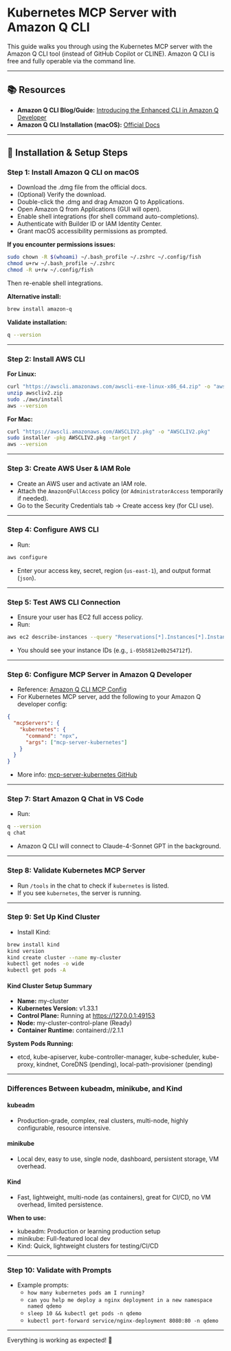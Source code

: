 # Kubernetes MCP Server with Amazon Q CLI

This guide walks you through using the Kubernetes MCP server with the Amazon Q CLI tool (instead of GitHub Copilot or CLINE). Amazon Q CLI is free and fully operable via the command line.

---

## 📚 Resources
- **Amazon Q CLI Blog/Guide:** [Introducing the Enhanced CLI in Amazon Q Developer](https://aws.amazon.com/blogs/devops/introducing-the-enhanced-command-line-interface-in-amazon-q-developer/)
- **Amazon Q CLI Installation (macOS):** [Official Docs](https://docs.aws.amazon.com/amazonq/latest/qdeveloper-ug/command-line-installing.html)

---

## 🚀 Installation & Setup Steps

### Step 1: Install Amazon Q CLI on macOS
- Download the .dmg file from the official docs.
- (Optional) Verify the download.
- Double-click the .dmg and drag Amazon Q to Applications.
- Open Amazon Q from Applications (GUI will open).
- Enable shell integrations (for shell command auto-completions).
- Authenticate with Builder ID or IAM Identity Center.
- Grant macOS accessibility permissions as prompted.

**If you encounter permissions issues:**
```bash
sudo chown -R $(whoami) ~/.bash_profile ~/.zshrc ~/.config/fish
chmod u+rw ~/.bash_profile ~/.zshrc
chmod -R u+rw ~/.config/fish
```
Then re-enable shell integrations.

**Alternative install:**
```bash
brew install amazon-q
```

**Validate installation:**
```bash
q --version
```

---

### Step 2: Install AWS CLI

**For Linux:**
```bash
curl "https://awscli.amazonaws.com/awscli-exe-linux-x86_64.zip" -o "awscliv2.zip"
unzip awscliv2.zip
sudo ./aws/install
aws --version
```

**For Mac:**
```bash
curl "https://awscli.amazonaws.com/AWSCLIV2.pkg" -o "AWSCLIV2.pkg"
sudo installer -pkg AWSCLIV2.pkg -target /
aws --version
```

---

### Step 3: Create AWS User & IAM Role
- Create an AWS user and activate an IAM role.
- Attach the `AmazonQFullAccess` policy (or `AdministratorAccess` temporarily if needed).
- Go to the Security Credentials tab → Create access key (for CLI use).

---

### Step 4: Configure AWS CLI
- Run:
```bash
aws configure
```
- Enter your access key, secret, region (`us-east-1`), and output format (`json`).

---

### Step 5: Test AWS CLI Connection
- Ensure your user has EC2 full access policy.
- Run:
```bash
aws ec2 describe-instances --query "Reservations[*].Instances[*].InstanceId" --output text
```
- You should see your instance IDs (e.g., `i-05b5812e0b254712f`).

---

### Step 6: Configure MCP Server in Amazon Q Developer
- Reference: [Amazon Q CLI MCP Config](https://docs.aws.amazon.com/amazonq/latest/qdeveloper-ug/command-line-mcp-understanding-config.html)
- For Kubernetes MCP server, add the following to your Amazon Q developer config:

```json
{
  "mcpServers": {
    "kubernetes": {
      "command": "npx",
      "args": ["mcp-server-kubernetes"]
    }
  }
}
```
- More info: [mcp-server-kubernetes GitHub](https://github.com/Flux159/mcp-server-kubernetes)

---

### Step 7: Start Amazon Q Chat in VS Code
- Run:
```bash
q --version
q chat
```
- Amazon Q CLI will connect to Claude-4-Sonnet GPT in the background.

---

### Step 8: Validate Kubernetes MCP Server
- Run `/tools` in the chat to check if `kubernetes` is listed.
- If you see `kubernetes`, the server is running.

---

### Step 9: Set Up Kind Cluster
- Install Kind:
```bash
brew install kind
kind version
kind create cluster --name my-cluster
kubectl get nodes -o wide
kubectl get pods -A
```

#### Kind Cluster Setup Summary
- **Name:** my-cluster
- **Kubernetes Version:** v1.33.1
- **Control Plane:** Running at https://127.0.0.1:49153
- **Node:** my-cluster-control-plane (Ready)
- **Container Runtime:** containerd://2.1.1

**System Pods Running:**
- etcd, kube-apiserver, kube-controller-manager, kube-scheduler, kube-proxy, kindnet, CoreDNS (pending), local-path-provisioner (pending)

---

### Differences Between kubeadm, minikube, and Kind

#### kubeadm
- Production-grade, complex, real clusters, multi-node, highly configurable, resource intensive.

#### minikube
- Local dev, easy to use, single node, dashboard, persistent storage, VM overhead.

#### Kind
- Fast, lightweight, multi-node (as containers), great for CI/CD, no VM overhead, limited persistence.

**When to use:**
- kubeadm: Production or learning production setup
- minikube: Full-featured local dev
- Kind: Quick, lightweight clusters for testing/CI/CD

---

### Step 10: Validate with Prompts
- Example prompts:
  - `how many kubernetes pods am I running?`
  - `can you help me deploy a nginx deployment in a new namespace named qdemo`
  - `sleep 10 && kubectl get pods -n qdemo`
  - `kubectl port-forward service/nginx-deployment 8080:80 -n qdemo`

---

Everything is working as expected! 🎉
